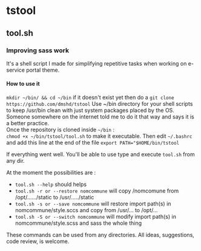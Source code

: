 # tstool
## tool.sh
### Improving sass work 
It's a shell script I made for simplifying repetitive tasks when working 
on e-service portal theme.
#### How to use it
`mkdir ~/bin/ && cd ~/bin` if it doesn't exist yet then do a `git clone https://github.com/dmshd/tstool` 
Use ~/bin directory for your shell scripts to keep /usr/bin clean with just system packages placed by the OS. Someone somewhere on the internet told me to do it that way and says it is a better practice.  
Once the repository is cloned inside `~/bin` :  
`chmod +x ~/bin/tstool/tool.sh` to make it executable.
Then edit `~/.bashrc` and add this line at the end of the file `export PATH="$HOME/bin/tstool`  

If everything went well. You'll be able to use type and execute `tool.sh` from any dir.

At the moment the possibilities are :  

* `tool.sh --help` should helps
* `tool.sh -r or --restore nomcommune` will copy /nomcomune from /opt/....../static to /usr/...../static  
* `tool.sh -s or --save nomcommune` will restore import path(s) in nomcommune/style.sccs and copy from /usr/... to /opt/...
* `tool.sh -S or --switch nomcommune` will modify import path(s) in nomcommune/style.scss and sass the whole thing

These commands can be used from any directories.
All ideas, suggestions, code review, is welcome.
